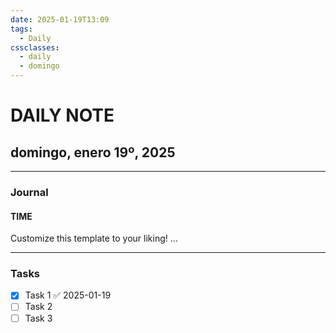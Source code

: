 ```yaml
---
date: 2025-01-19T13:09
tags:
  - Daily
cssclasses:
  - daily
  - domingo
---
```

# DAILY NOTE
## domingo, enero 19º, 2025
***
### Journal
#### TIME
Customize this template to your liking!
...
***
### Tasks
- [x] Task 1 ✅ 2025-01-19
- [ ] Task 2
- [ ] Task 3